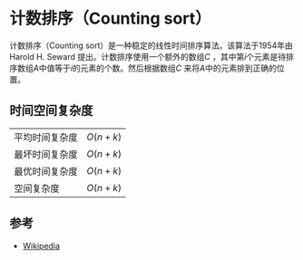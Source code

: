 # 计数排序（Counting sort）

计数排序（Counting sort）是一种稳定的线性时间排序算法。该算法于1954年由 Harold H. Seward 提出。计数排序使用一个额外的数组$C$ ，其中第$i$个元素是待排序数组$A$中值等于$i$的元素的个数。然后根据数组$C$ 来将$A$中的元素排到正确的位置。


## 时间空间复杂度

|  |  |
| --- | :--- |
| 平均时间复杂度 | $O(n + k)$ |
| 最坏时间复杂度 | $O(n + k)$ |
| 最优时间复杂度 | $O(n + k)$ |
| 空间复杂度 | $O(n + k)$ |

## 参考
* [Wikipedia](https://zh.m.wikipedia.org/zh-cn/%E8%AE%A1%E6%95%B0%E6%8E%92%E5%BA%8F)